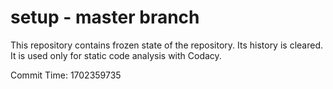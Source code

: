 # setup - master branch

This repository contains frozen state of the repository.
Its history is cleared. It is used only for static code
analysis with Codacy.

Commit Time: 1702359735